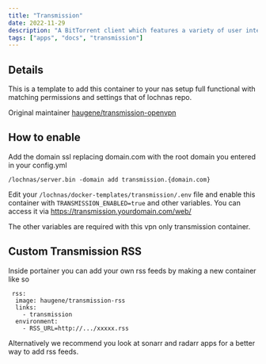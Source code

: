 ```yaml
---
title: "Transmission"
date: 2022-11-29
description: "A BitTorrent client which features a variety of user interfaces on top of a cross-platform back-end."
tags: ["apps", "docs", "transmission"]
---
```


## Details

This is a template to add this container to your nas setup full functional with matching permissions and settings that of lochnas repo.

Original maintainer [haugene/transmission-openvpn](https://hub.docker.com/r/haugene/transmission-openvpn/)

## How to enable

Add the domain ssl replacing domain.com with the root domain you entered in your config.yml

```
/lochnas/server.bin -domain add transmission.{domain.com}
```

Edit your `/lochnas/docker-templates/transmission/.env` file and enable this container with `TRANSMISSION_ENABLED=true` and other variables. You can access it via https://transmission.yourdomain.com/web/

The other variables are required with this vpn only transmission container.

## Custom Transmission RSS

Inside portainer you can add your own rss feeds by making a new container like so

```
 rss:
  image: haugene/transmission-rss
  links:
    - transmission
  environment:
    - RSS_URL=http://.../xxxxx.rss
```

Alternatively we recommend you look at sonarr and radarr apps for a better way to add rss feeds.